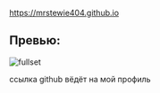 https://mrstewie404.github.io

## Превью:
![fullset](https://github.com/user-attachments/assets/d1de1010-8a19-4519-a4f0-aa3cea65217a)

ссылка github вёдёт на мой профиль
